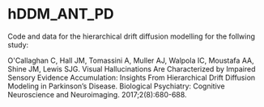 # hDDM_ANT_PD

Code and data for the hierarchical drift diffusion modelling for the follwing study:

O'Callaghan C, Hall JM, Tomassini A, Muller AJ, Walpola IC, Moustafa AA, Shine JM, Lewis SJG. Visual Hallucinations Are Characterized by Impaired Sensory Evidence Accumulation: Insights From Hierarchical Drift Diffusion Modeling in Parkinson’s Disease. Biological Psychiatry: Cognitive Neuroscience and Neuroimaging. 2017;2(8):680-688. 
